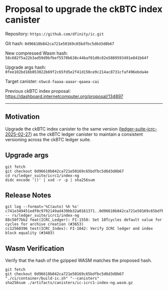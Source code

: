 # Proposal to upgrade the ckBTC index canister

Repository: `https://github.com/dfinity/ic.git`

Git hash: `0d96610b842ca721e50169c65bdfbc5d6d3d8b67`

New compressed Wasm hash: `58c682f5a22b3ad59d9bfbef5570b638c44baf01d0c82e5889593491e841b64f`

Upgrade args hash: `0fee102bd16b053022b69f2c65fd5e2f41d150ce9c214ac8731cfaf496ebda4e`

Target canister: `n5wcd-faaaa-aaaar-qaaea-cai`

Previous ckBTC index proposal: https://dashboard.internetcomputer.org/proposal/134897

---

## Motivation
Upgrade the ckBTC index canister to the same version ([ledger-suite-icrc-2025-02-27](https://github.com/dfinity/ic/releases/tag/ledger-suite-icrc-2025-02-27)) as the ckBTC ledger canister to maintain a consistent versioning across the ckBTC ledger suite.


## Upgrade args

```
git fetch
git checkout 0d96610b842ca721e50169c65bdfbc5d6d3d8b67
cd rs/ledger_suite/icrc1/index-ng
didc encode '()' | xxd -r -p | sha256sum
```

## Release Notes

```
git log --format='%C(auto) %h %s' c741e349451edf0c9792149ad439bb32a0161371..0d96610b842ca721e50169c65bdfbc5d6d3d8b67 -- rs/ledger_suite/icrc1/index-ng
88c50f7bb2 feat(ICRC_Ledger): FI-1558: Set 10Tcycles default value for cycles for archive creation (#3653)
cc12560396 test(ICRC_Index): FI-1042: Verify ICRC ledger and index block equality (#3403)
 ```

## Wasm Verification

Verify that the hash of the gzipped WASM matches the proposed hash.

```
git fetch
git checkout 0d96610b842ca721e50169c65bdfbc5d6d3d8b67
"./ci/container/build-ic.sh" "--canisters"
sha256sum ./artifacts/canisters/ic-icrc1-index-ng.wasm.gz
```
